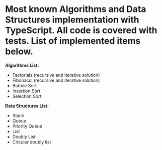 # Most known Algorithms and Data Structures implementation with TypeScript. All code is covered with tests. List of implemented items below.
**Algorithms List:**
* Factorials (recursive and iterative solution) 
* Fibonacci (recursive and iterative solution) 
* Bubble Sort
* Insertion Sort
* Selection Sort

**Data Structures List:** 
* Stack
* Queue
* Priority Queue
* List 
* Doubly List
* Circular doubly list

